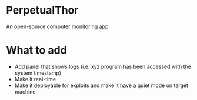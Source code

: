 # PerpetualThor
An open-source computer monitoring app

# What to add
- Add panel that shows logs (i.e. xyz program has been accessed with the system timestamp)
- Make it real-time
- Make it deployable for exploits and make it have a quiet mode on target machine
